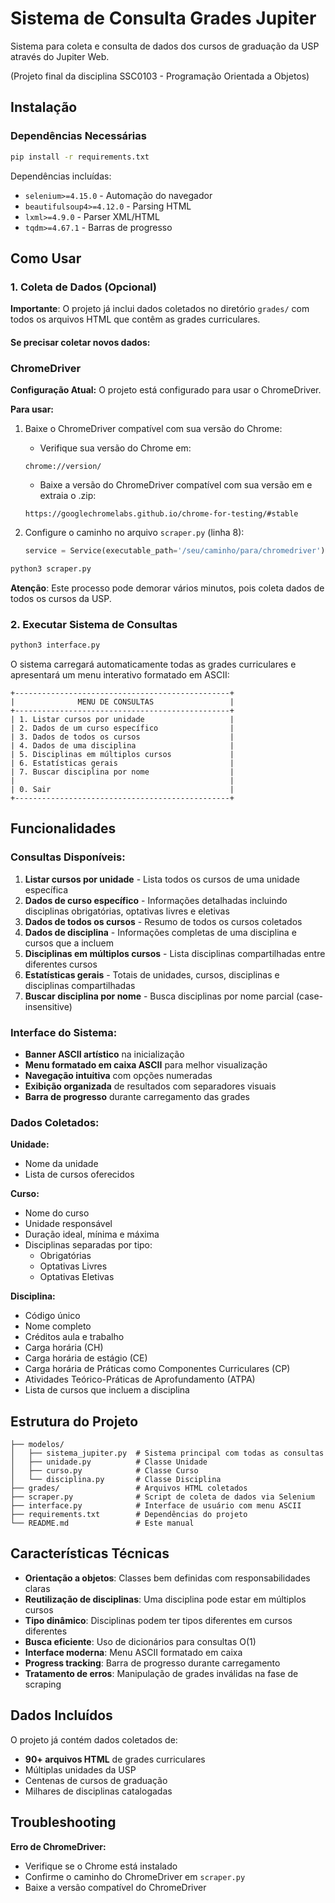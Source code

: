 # Sistema de Consulta Grades Jupiter

Sistema para coleta e consulta de dados dos cursos de graduação da USP através do Jupiter Web.

(Projeto final da disciplina SSC0103 - Programação Orientada a Objetos)

## Instalação

### Dependências Necessárias

```bash
pip install -r requirements.txt
```

Dependências incluídas:
- `selenium>=4.15.0` - Automação do navegador
- `beautifulsoup4>=4.12.0` - Parsing HTML
- `lxml>=4.9.0` - Parser XML/HTML
- `tqdm>=4.67.1` - Barras de progresso


## Como Usar

### 1. Coleta de Dados (Opcional)

**Importante**: O projeto já inclui dados coletados no diretório `grades/` com todos os arquivos HTML que contêm as grades curriculares.

#### Se precisar coletar novos dados:

### ChromeDriver

**Configuração Atual:**
O projeto está configurado para usar o ChromeDriver.

**Para usar:**
1. Baixe o ChromeDriver compatível com sua versão do Chrome:
   - Verifique sua versão do Chrome em:
   ```
   chrome://version/
   ```
   - Baixe a versão do ChromeDriver compatível com sua versão em e extraia o .zip:
   ```
   https://googlechromelabs.github.io/chrome-for-testing/#stable
   ```

2. Configure o caminho no arquivo `scraper.py` (linha 8):
   ```python
   service = Service(executable_path='/seu/caminho/para/chromedriver')
   ```

```bash
python3 scraper.py
```

**Atenção**: Este processo pode demorar vários minutos, pois coleta dados de todos os cursos da USP.

### 2. Executar Sistema de Consultas

```bash
python3 interface.py
```

O sistema carregará automaticamente todas as grades curriculares e apresentará um menu interativo formatado em ASCII:

```
+------------------------------------------------+
|              MENU DE CONSULTAS                 |
+------------------------------------------------+
| 1. Listar cursos por unidade                   |
| 2. Dados de um curso específico                |
| 3. Dados de todos os cursos                    |
| 4. Dados de uma disciplina                     |
| 5. Disciplinas em múltiplos cursos             |
| 6. Estatísticas gerais                         |
| 7. Buscar disciplina por nome                  |
|                                                |
| 0. Sair                                        |
+------------------------------------------------+
```

## Funcionalidades

### Consultas Disponíveis:

1. **Listar cursos por unidade** - Lista todos os cursos de uma unidade específica
2. **Dados de curso específico** - Informações detalhadas incluindo disciplinas obrigatórias, optativas livres e eletivas
3. **Dados de todos os cursos** - Resumo de todos os cursos coletados
4. **Dados de disciplina** - Informações completas de uma disciplina e cursos que a incluem
5. **Disciplinas em múltiplos cursos** - Lista disciplinas compartilhadas entre diferentes cursos
6. **Estatísticas gerais** - Totais de unidades, cursos, disciplinas e disciplinas compartilhadas
7. **Buscar disciplina por nome** - Busca disciplinas por nome parcial (case-insensitive)

### Interface do Sistema:

- **Banner ASCII artístico** na inicialização
- **Menu formatado em caixa ASCII** para melhor visualização
- **Navegação intuitiva** com opções numeradas
- **Exibição organizada** de resultados com separadores visuais
- **Barra de progresso** durante carregamento das grades

### Dados Coletados:

**Unidade:**
- Nome da unidade
- Lista de cursos oferecidos

**Curso:**
- Nome do curso
- Unidade responsável
- Duração ideal, mínima e máxima
- Disciplinas separadas por tipo:
  - Obrigatórias
  - Optativas Livres  
  - Optativas Eletivas

**Disciplina:**
- Código único
- Nome completo
- Créditos aula e trabalho
- Carga horária (CH)
- Carga horária de estágio (CE)
- Carga horária de Práticas como Componentes Curriculares (CP)
- Atividades Teórico-Práticas de Aprofundamento (ATPA)
- Lista de cursos que incluem a disciplina

## Estrutura do Projeto

```
├── modelos/
│   ├── sistema_jupiter.py  # Sistema principal com todas as consultas
│   ├── unidade.py          # Classe Unidade
│   ├── curso.py            # Classe Curso  
│   └── disciplina.py       # Classe Disciplina
├── grades/                 # Arquivos HTML coletados
├── scraper.py              # Script de coleta de dados via Selenium
├── interface.py            # Interface de usuário com menu ASCII
├── requirements.txt        # Dependências do projeto
└── README.md               # Este manual
```

## Características Técnicas

- **Orientação a objetos**: Classes bem definidas com responsabilidades claras
- **Reutilização de disciplinas**: Uma disciplina pode estar em múltiplos cursos
- **Tipo dinâmico**: Disciplinas podem ter tipos diferentes em cursos diferentes
- **Busca eficiente**: Uso de dicionários para consultas O(1)
- **Interface moderna**: Menu ASCII formatado em caixa
- **Progress tracking**: Barra de progresso durante carregamento
- **Tratamento de erros**: Manipulação de grades inválidas na fase de scraping


## Dados Incluídos

O projeto já contém dados coletados de:
- **90+ arquivos HTML** de grades curriculares
- Múltiplas unidades da USP
- Centenas de cursos de graduação
- Milhares de disciplinas catalogadas



## Troubleshooting

**Erro de ChromeDriver:**
- Verifique se o Chrome está instalado
- Confirme o caminho do ChromeDriver em `scraper.py`
- Baixe a versão compatível do ChromeDriver

